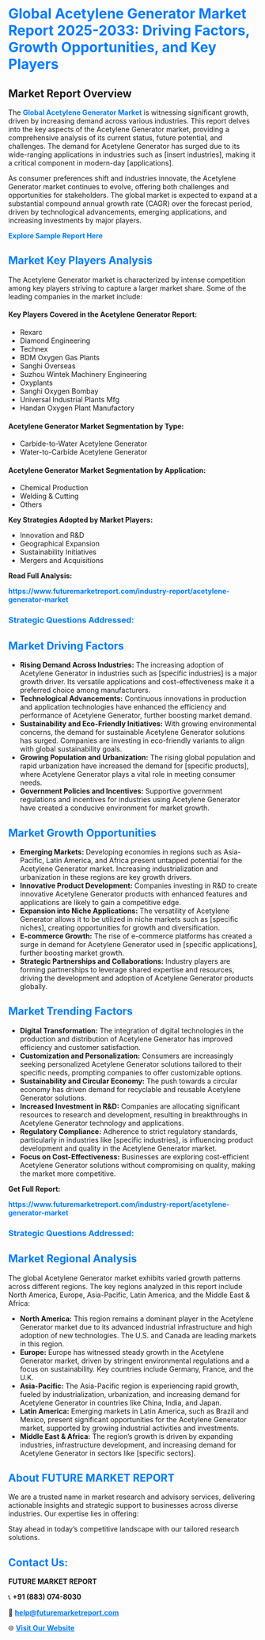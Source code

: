 <h1 style="color: #007BFF;">Global Acetylene Generator Market Report 2025-2033: Driving Factors, Growth Opportunities, and Key Players</h1>

<section id="overview">
<h2>Market Report Overview</h2>
<p>The <a href="https://www.futuremarketreport.com/industry-report/acetylene-generator-market" style="color: #007BFF; text-decoration: none;"><strong>Global Acetylene Generator Market</strong></a> is witnessing significant growth, driven by increasing demand across various industries. This report delves into the key aspects of the Acetylene Generator market, providing a comprehensive analysis of its current status, future potential, and challenges. The demand for Acetylene Generator has surged due to its wide-ranging applications in industries such as [insert industries], making it a critical component in modern-day [applications].</p>
<p>As consumer preferences shift and industries innovate, the Acetylene Generator market continues to evolve, offering both challenges and opportunities for stakeholders. The global market is expected to expand at a substantial compound annual growth rate (CAGR) over the forecast period, driven by technological advancements, emerging applications, and increasing investments by major players.</p>
</section>

<section id="overview">
<p><a href="https://www.futuremarketreport.com/request-sample/reportId=59528" style="color: #007BFF; text-decoration: none;"><strong>Explore Sample Report Here</strong></a></p>
</section>

<section id="key-players">
<h2 style="color: #007BFF;">Market Key Players Analysis</h2>
<p>The Acetylene Generator market is characterized by intense competition among key players striving to capture a larger market share. Some of the leading companies in the market include:</p>
<h4>Key Players Covered in the Acetylene Generator Report:</h4>
<ul><li>Rexarc</li><li>Diamond Engineering</li><li>Technex</li><li>BDM Oxygen Gas Plants</li><li>Sanghi Overseas</li><li>Suzhou Wintek Machinery Engineering</li><li>Oxyplants</li><li>Sanghi Oxygen Bombay</li><li>Universal Industrial Plants Mfg</li><li>Handan Oxygen Plant Manufactory</li></ul>
<h4>Acetylene Generator Market Segmentation by Type:</h4>
<ul><li>Carbide-to-Water Acetylene Generator</li><li>Water-to-Carbide Acetylene Generator</li></ul>

<h4>Acetylene Generator Market Segmentation by Application:</h4>
<ul><li>Chemical Production</li><li>Welding &amp; Cutting</li><li>Others</li></ul>
<p><strong>Key Strategies Adopted by Market Players:</strong></p>
<ul>
<li>Innovation and R&D</li>
<li>Geographical Expansion</li>
<li>Sustainability Initiatives</li>
<li>Mergers and Acquisitions</li>
</ul>
</section>

<section>
<p><strong>Read Full Analysis: </strong></p><a href="https://www.futuremarketreport.com/industry-report/acetylene-generator-market" style="color: #007BFF; text-decoration: none;"><strong>https://www.futuremarketreport.com/industry-report/acetylene-generator-market</strong></a>
<h3 style="color: #007BFF;">Strategic Questions Addressed:</h3>
</section>

<section id="driving-factors">
<h2 style="color: #007BFF;">Market Driving Factors</h2>
<ul>
<li><strong>Rising Demand Across Industries:</strong> The increasing adoption of Acetylene Generator in industries such as [specific industries] is a major growth driver. Its versatile applications and cost-effectiveness make it a preferred choice among manufacturers.</li>
<li><strong>Technological Advancements:</strong> Continuous innovations in production and application technologies have enhanced the efficiency and performance of Acetylene Generator, further boosting market demand.</li>
<li><strong>Sustainability and Eco-Friendly Initiatives:</strong> With growing environmental concerns, the demand for sustainable Acetylene Generator solutions has surged. Companies are investing in eco-friendly variants to align with global sustainability goals.</li>
<li><strong>Growing Population and Urbanization:</strong> The rising global population and rapid urbanization have increased the demand for [specific products], where Acetylene Generator plays a vital role in meeting consumer needs.</li>
<li><strong>Government Policies and Incentives:</strong> Supportive government regulations and incentives for industries using Acetylene Generator have created a conducive environment for market growth.</li>
</ul>
</section>

<section id="growth-opportunities">
<h2 style="color: #007BFF;">Market Growth Opportunities</h2>
<ul>
<li><strong>Emerging Markets:</strong> Developing economies in regions such as Asia-Pacific, Latin America, and Africa present untapped potential for the Acetylene Generator market. Increasing industrialization and urbanization in these regions are key growth drivers.</li>
<li><strong>Innovative Product Development:</strong> Companies investing in R&D to create innovative Acetylene Generator products with enhanced features and applications are likely to gain a competitive edge.</li>
<li><strong>Expansion into Niche Applications:</strong> The versatility of Acetylene Generator allows it to be utilized in niche markets such as [specific niches], creating opportunities for growth and diversification.</li>
<li><strong>E-commerce Growth:</strong> The rise of e-commerce platforms has created a surge in demand for Acetylene Generator used in [specific applications], further boosting market growth.</li>
<li><strong>Strategic Partnerships and Collaborations:</strong> Industry players are forming partnerships to leverage shared expertise and resources, driving the development and adoption of Acetylene Generator products globally.</li>
</ul>
</section>

<section id="trending-factors">
<h2 style="color: #007BFF;">Market Trending Factors</h2>
<ul>
<li><strong>Digital Transformation:</strong> The integration of digital technologies in the production and distribution of Acetylene Generator has improved efficiency and customer satisfaction.</li>
<li><strong>Customization and Personalization:</strong> Consumers are increasingly seeking personalized Acetylene Generator solutions tailored to their specific needs, prompting companies to offer customizable options.</li>
<li><strong>Sustainability and Circular Economy:</strong> The push towards a circular economy has driven demand for recyclable and reusable Acetylene Generator solutions.</li>
<li><strong>Increased Investment in R&D:</strong> Companies are allocating significant resources to research and development, resulting in breakthroughs in Acetylene Generator technology and applications.</li>
<li><strong>Regulatory Compliance:</strong> Adherence to strict regulatory standards, particularly in industries like [specific industries], is influencing product development and quality in the Acetylene Generator market.</li>
<li><strong>Focus on Cost-Effectiveness:</strong> Businesses are exploring cost-efficient Acetylene Generator solutions without compromising on quality, making the market more competitive.</li>
</ul>
</section>

<section>
<p><strong>Get Full Report: </strong></p><a href="https://www.futuremarketreport.com/industry-report/acetylene-generator-market" style="color: #007BFF; text-decoration: none;"><strong>https://www.futuremarketreport.com/industry-report/acetylene-generator-market</strong></a>
<h3 style="color: #007BFF;">Strategic Questions Addressed:</h3>
</section>


<section id="regional-analysis">
<h2 style="color: #007BFF;">Market Regional Analysis</h2>
<p>The global Acetylene Generator market exhibits varied growth patterns across different regions. The key regions analyzed in this report include North America, Europe, Asia-Pacific, Latin America, and the Middle East & Africa:</p>
<ul>
<li><strong>North America:</strong> This region remains a dominant player in the Acetylene Generator market due to its advanced industrial infrastructure and high adoption of new technologies. The U.S. and Canada are leading markets in this region.</li>
<li><strong>Europe:</strong> Europe has witnessed steady growth in the Acetylene Generator market, driven by stringent environmental regulations and a focus on sustainability. Key countries include Germany, France, and the U.K.</li>
<li><strong>Asia-Pacific:</strong> The Asia-Pacific region is experiencing rapid growth, fueled by industrialization, urbanization, and increasing demand for Acetylene Generator in countries like China, India, and Japan.</li>
<li><strong>Latin America:</strong> Emerging markets in Latin America, such as Brazil and Mexico, present significant opportunities for the Acetylene Generator market, supported by growing industrial activities and investments.</li>
<li><strong>Middle East & Africa:</strong> The region’s growth is driven by expanding industries, infrastructure development, and increasing demand for Acetylene Generator in sectors like [specific sectors].</li>
</ul>
</section>

<footer>
<h2 style="color: #007BFF;">About FUTURE MARKET REPORT</h2>
<p>We are a trusted name in market research and advisory services, delivering actionable insights and strategic support to businesses across diverse industries. Our expertise lies in offering:</p>

<p>Stay ahead in today’s competitive landscape with our tailored research solutions.</p>

<h2 style="color: #007BFF;">Contact Us:</h2>
<p><strong>FUTURE MARKET REPORT</strong></p>
<p>📞 <strong>+91 (883) 074-8030</strong></p>
<p>📧 <strong><a href="mailto:help@futuremarketreport.com" style="color: #007BFF;">help@futuremarketreport.com</a></strong></p>
<p>🌐 <strong><a href="https://www.futuremarketreport.com/" style="color: #007BFF;">Visit Our Website</a></strong></p>
</footer>